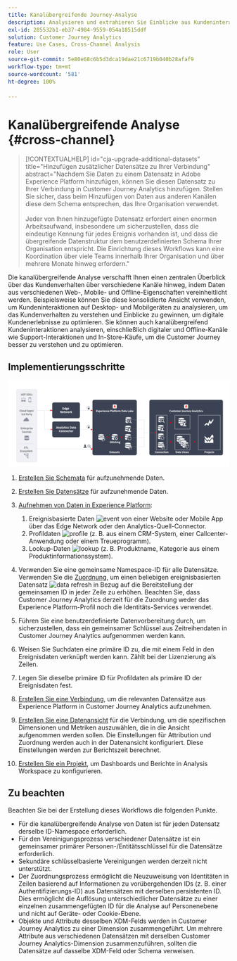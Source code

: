 ```yaml
---
title: Kanalübergreifende Journey-Analyse
description: Analysieren und extrahieren Sie Einblicke aus Kundeninteraktionen über die Customer Journey.
exl-id: 285532b1-eb37-4984-9559-054a18515ddf
solution: Customer Journey Analytics
feature: Use Cases, Cross-Channel Analysis
role: User
source-git-commit: 5e80e68c6b5d3dca19dae21c6719b040b28afaf9
workflow-type: tm+mt
source-wordcount: '581'
ht-degree: 100%

---
```


# Kanalübergreifende Analyse {#cross-channel}

<!-- markdownlint-disable MD034 -->

>[!CONTEXTUALHELP]
>id="cja-upgrade-additional-datasets"
>title="Hinzufügen zusätzlicher Datensätze zu Ihrer Verbindung"
>abstract="Nachdem Sie Daten zu einem Datensatz in Adobe Experience Platform hinzufügen, können Sie diesen Datensatz zu Ihrer Verbindung in Customer Journey Analytics hinzufügen. Stellen Sie sicher, dass beim Hinzufügen von Daten aus anderen Kanälen diese dem Schema entsprechen, das Ihre Organisation verwendet.<br><br>Jeder von Ihnen hinzugefügte Datensatz erfordert einen enormen Arbeitsaufwand, insbesondere um sicherzustellen, dass die eindeutige Kennung für jedes Ereignis vorhanden ist, und dass die übergreifende Datenstruktur dem benutzerdefinierten Schema Ihrer Organisation entspricht. Die Einrichtung dieses Workflows kann eine Koordination über viele Teams innerhalb Ihrer Organisation und über mehrere Monate hinweg erfordern."

<!-- markdownlint-enable MD034 -->

Die kanalübergreifende Analyse verschafft Ihnen einen zentralen Überblick über das Kundenverhalten über verschiedene Kanäle hinweg, indem Daten aus verschiedenen Web-, Mobile- und Offline-Eigenschaften vereinheitlicht werden. Beispielsweise können Sie diese konsolidierte Ansicht verwenden, um Kundeninteraktionen auf Desktop- und Mobilgeräten zu analysieren, um das Kundenverhalten zu verstehen und Einblicke zu gewinnen, um digitale Kundenerlebnisse zu optimieren. Sie können auch kanalübergreifend Kundeninteraktionen analysieren, einschließlich digitaler und Offline-Kanäle wie Support-Interaktionen und In-Store-Käufe, um die Customer Journey besser zu verstehen und zu optimieren.

## Implementierungsschritte

![Ablauf der Implementierungsschritte, wie in diesem Abschnitt beschrieben.](../assets/cca-architecture.png)

1. [Erstellen Sie Schemata](https://experienceleague.adobe.com/docs/experience-platform/xdm/tutorials/create-schema-ui.html?lang=de) für aufzunehmende Daten.
1. [Erstellen Sie Datensätze](https://experienceleague.adobe.com/docs/platform-learn/tutorials/data-ingestion/create-datasets-and-ingest-data.html?lang=de) für aufzunehmende Daten.
1. [Aufnehmen von Daten in Experience Platform](https://experienceleague.adobe.com/docs/platform-learn/tutorials/data-ingestion/understanding-data-ingestion.html?lang=de):
   1. Ereignisbasierte Daten ![event](https://spectrum.adobe.com/static/icons/workflow_18/Smock_Events_18_N.svg) von einer Website oder Mobile App über das Edge Network oder den Analytics-Quell-Connector.
   2. Profildaten ![profile](https://spectrum.adobe.com/static/icons/workflow_18/Smock_User_18_N.svg) (z. B. aus einem CRM-System, einer Callcenter-Anwendung oder einem Treueprogramm).
   3. Lookup-Daten ![lookup](https://spectrum.adobe.com/static/icons/workflow_18/Smock_Search_18_N.svg) (z. B. Produktname, Kategorie aus einem Produktinformationssystem).

1. Verwenden Sie eine gemeinsame Namespace-ID für alle Datensätze. Verwenden Sie die [Zuordnung](../../stitching/overview.md), um einen beliebigen ereignisbasierten Datensatz ![data refresh](https://spectrum.adobe.com/static/icons/workflow_18/Smock_DataRefresh_18_N.svg) in Bezug auf die Bereitstellung der gemeinsamen ID in jeder Zeile zu erhöhen. Beachten Sie, dass Customer Journey Analytics derzeit für die Zuordnung weder das Experience Platform-Profil noch die Identitäts-Services verwendet.
1. Führen Sie eine benutzerdefinierte Datenvorbereitung durch, um sicherzustellen, dass ein gemeinsamer Schlüssel aus Zeitreihendaten in Customer Journey Analytics aufgenommen werden kann.
1. Weisen Sie Suchdaten eine primäre ID zu, die mit einem Feld in den Ereignisdaten verknüpft werden kann. Zählt bei der Lizenzierung als Zeilen.
1. Legen Sie dieselbe primäre ID für Profildaten als primäre ID der Ereignisdaten fest.
1. [Erstellen Sie eine Verbindung](../../connections/overview.md), um die relevanten Datensätze aus Experience Platform in Customer Journey Analytics aufzunehmen.
1. [Erstellen Sie eine Datenansicht](/help/data-views/create-dataview.md) für die Verbindung, um die spezifischen Dimensionen und Metriken auszuwählen, die in die Ansicht aufgenommen werden sollen. Die Einstellungen für Attribution und Zuordnung werden auch in der Datenansicht konfiguriert. Diese Einstellungen werden zur Berichtszeit berechnet.
1. [Erstellen Sie ein Projekt](/help/analysis-workspace/home.md), um Dashboards und Berichte in Analysis Workspace zu konfigurieren.

## Zu beachten

Beachten Sie bei der Erstellung dieses Workflows die folgenden Punkte.

* Für die kanalübergreifende Analyse von Daten ist für jeden Datensatz derselbe ID-Namespace erforderlich.
* Für den Vereinigungsprozess verschiedener Datensätze ist ein gemeinsamer primärer Personen-/Entitätsschlüssel für die Datensätze erforderlich.
* Sekundäre schlüsselbasierte Vereinigungen werden derzeit nicht unterstützt.
* Der Zuordnungsprozess ermöglicht die Neuzuweisung von Identitäten in Zeilen basierend auf Informationen zu vorübergehenden IDs (z. B. einer Authentifizierungs-ID) aus Datensätzen mit derselben persistenten ID. Dies ermöglicht die Auflösung unterschiedlicher Datensätze zu einer einzelnen zusammengefügten ID für die Analyse auf Personenebene und nicht auf Geräte- oder Cookie-Ebene.
* Objekte und Attribute desselben XDM-Felds werden in Customer Journey Analytics zu einer Dimension zusammengeführt. Um mehrere Attribute aus verschiedenen Datensätzen mit derselben Customer Journey Analytics-Dimension zusammenzuführen, sollten die Datensätze auf dasselbe XDM-Feld oder Schema verweisen.

